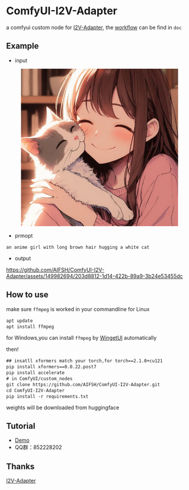 # ComfyUI-I2V-Adapter
a comfyui custom node for [I2V-Adapter](https://github.com/KwaiVGI/I2V-Adapter), the
[workflow](./doc/i2v_adapter_base_workflow.json) can be find in `doc`

## Example
- input
<div>
  <figure>
  <img alt='Wechat' src="./doc/test.png?raw=true" width="512px"/>
  <figure>
</div>

- prmopt
```
an anime girl with long brown hair hugging a white cat
```

- output

https://github.com/AIFSH/ComfyUI-I2V-Adapter/assets/149982694/203d8812-1d14-422b-89a9-3b24e53455dc

## How to use
make sure `ffmpeg` is worked in your commandline
for Linux
```
apt update
apt install ffmpeg
```
for Windows,you can install `ffmpeg` by [WingetUI](https://github.com/marticliment/WingetUI) automatically

then!
```
## insatll xformers match your torch,for torch==2.1.0+cu121
pip install xformers==0.0.22.post7
pip install accelerate 
# in ComfyUI/custom_nodes
git clone https://github.com/AIFSH/ComfyUI-I2V-Adapter.git
cd ComfyUI-I2V-Adapter
pip install -r requirements.txt
```
weights will be downloaded from huggingface

## Tutorial
- [Demo]()
- QQ群：852228202

## Thanks
[I2V-Adapter](https://github.com/KwaiVGI/I2V-Adapter)
